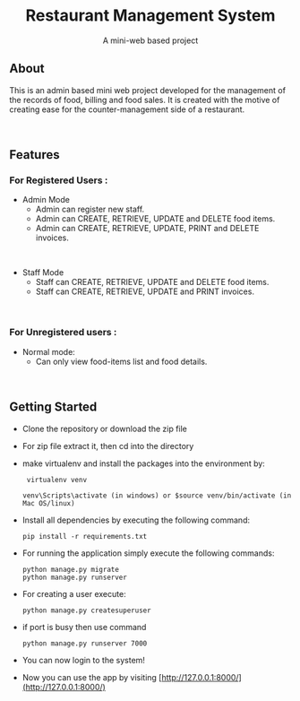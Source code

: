 

# <div align= "center"> Restaurant Management System</div>


<p align="center"> A mini-web based project
    <br> 
</p>


##  About <a name = "about"></a>
This is an admin based  mini web project developed for the management of the records of food, billing and food sales. It is created with the motive of creating ease for the counter-management side of a restaurant.


<br>


##  Features <a name = "features"></a>

### For Registered Users :

- Admin Mode
   - Admin can register new staff.
   - Admin can CREATE, RETRIEVE, UPDATE and DELETE food items.
   - Admin can CREATE, RETRIEVE, UPDATE, PRINT and DELETE invoices.

<br>

- Staff Mode
   - Staff can CREATE, RETRIEVE, UPDATE and DELETE food items.
   - Staff can CREATE, RETRIEVE, UPDATE and PRINT invoices.
     
<br>

### For Unregistered users :
- Normal mode:
   - Can only view food-items list and food details.


<br>

##  Getting Started <a name = "getting_started"></a>

- Clone the repository or download the zip file

- For zip file extract it, then cd into the directory 

- make virtualenv and install the packages into the environment by:

    ```
     virtualenv venv

    venv\Scripts\activate (in windows) or $source venv/bin/activate (in Mac OS/linux)

    ```

- Install all dependencies by executing the following command:

    ```
    pip install -r requirements.txt
    ```

- For running the application simply execute the following commands:

    ```
    python manage.py migrate
    python manage.py runserver
    ```

- For creating a user execute:

    ```
    python manage.py createsuperuser
    ```

- if port is busy then use command 
    ```
    python manage.py runserver 7000
    ```

- You can now login to the system!

- Now you can use the app by visiting [http://127.0.0.1:8000/](http://127.0.0.1:8000/)

